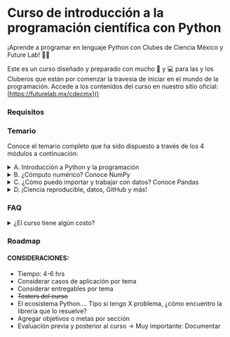# Curso de introducción a la programación científica con Python

¡Aprende a programar en lenguaje Python con Clubes de Ciencia México y Future Lab! 🐍🚀

Este es un curso diseñado y preparado con mucho 💙 y 💻 para las y los Cluberos que están por comenzar la travesía de iniciar en el mundo de la programación. Accede a los contenidos del curso en nuestro sitio oficial: [https://futurelab.mx/cdecmx]()

### Requisitos


### Temario

Conoce el temario completo que ha sido dispuesto a través de los 4 módulos a continuación:

<details>
  <summary>A. Introducción a Python y la programación</summary>  
  
  - ¿Qué es programar?
  - ¿Qué es y por qué Python?
  - Introducción al entorno de trabajo → Google Colab + Markdown
  - I/O - ¡Hola mundo!
  - Variables, tipos y conversión
  - Operaciones básicas
  - Condicionales
  - Listas y tuplas
  - Ciclos
  - Funciones
  - Diccionarios
  - Módulos y paquetes
</details>

<details>
  <summary>B. ¿Cómputo numérico? Conoce <a src='https://www.nature.com/articles/s41586-020-2649-2'>NumPy</a></summary>

  - Introducción a [NumPy](https://www.nature.com/articles/s41586-020-2649-2)
  - Atributos, tamaño y forma
  - Indexación y slicing
  - Operaciones básicas, broadcasting
  - Matrices en NumPy
  - Valores únicos y cuentas
  - Trasposición, aplanamiento y reversa
  - Módulo random
  - Módulo de álgebra lineal
  - Conoce SciPy
</details>

<details>
  <summary>C. ¿Cómo puedo importar y trabajar con datos? Conoce Pandas</summary>

  - Introducción a Pandas
  - Dónde encontrar datos
  - Carga de datos de diferentes formatos
  - Series y DataFrames
  - Revisando los datos
  - Selección de datos por columna
  - Selección de datos por posición
  - Operaciones básicas: Estadísticos
  - Operaciones básicas: Apply
  - Unión de datos: Concatenación
  - Agrupación - groupby
</details>

 <details>
  <summary>D. ¡Ciencia reproducible, datos, GitHub y más!</summary>

  - Ambientes de computación:
    - Instalación de Python y Anaconda
    - El ecosistema de Jupyter
  - Dónde encontrar datos
  - Ciencia reproducible → Semillas aleatorias
  - Visualización
    - Filosofía
    - Diagramas básicos
  - GitHub y repositorios
    - Creación de repositorios
    - GitHub Pages
  - GitHub Student Developer Pack
</details>


### FAQ

<details>
  <summary>¿El curso tiene algún costo?</summary>
  No
</details>


### Roadmap

#### CONSIDERACIONES:
- Tiempo: 4-6 hrs
- Considerar casos de aplicación por tema
- Considerar entregables por tema
- ~~Testers del curso~~
- El ecosistema Python.... Tipo si tengo X problema, ¿cómo encuentro la librería que lo resuelve?
- Agregar objetivos o metas por sección
- Evaluación previa y posterior al curso → Muy importante: Documentar
